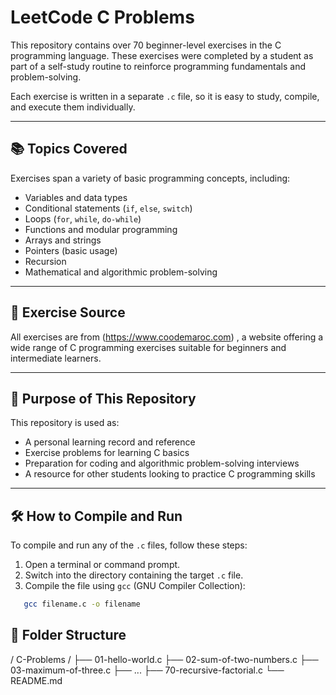 # LeetCode C Problems

This repository contains over 70 beginner-level exercises in the C programming language. These exercises were completed by a student as part of a self-study routine to reinforce programming fundamentals and problem-solving.

Each exercise is written in a separate `.c` file, so it is easy to study, compile, and execute them individually.

---
## 📚 Topics Covered

Exercises span a variety of basic programming concepts, including:

- Variables and data types
- Conditional statements (`if`, `else`, `switch`)
- Loops (`for`, `while`, `do-while`)
- Functions and modular programming
- Arrays and strings
- Pointers (basic usage)
- Recursion
- Mathematical and algorithmic problem-solving

---
## 📝 Exercise Source

All exercises are from (https://www.coodemaroc.com) , a website offering a wide range of C programming exercises suitable for beginners and intermediate learners.

---
## 🎯 Purpose of This Repository

This repository is used as:

- A personal learning record and reference
- Exercise problems for learning C basics
- Preparation for coding and algorithmic problem-solving interviews
- A resource for other students looking to practice C programming skills

---
## 🛠️ How to Compile and Run

To compile and run any of the `.c` files, follow these steps:

1. Open a terminal or command prompt.
2. Switch into the directory containing the target `.c` file.
3. Compile the file using `gcc` (GNU Compiler Collection):

```bash
   gcc filename.c -o filename
```

## 📂 Folder Structure

/ C-Problems /
├── 01-hello-world.c
├── 02-sum-of-two-numbers.c
├── 03-maximum-of-three.c
├── ...
├── 70-recursive-factorial.c
└── README.md
